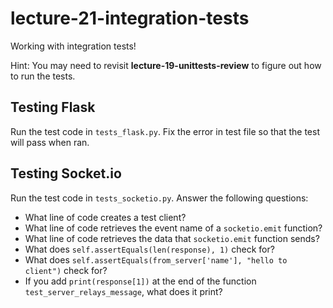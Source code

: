 # lecture-21-integration-tests

Working with integration tests!

Hint: You may need to revisit **lecture-19-unittests-review** to figure out how to run the tests.

## Testing Flask

Run the test code in `tests_flask.py`. Fix the error in test file so that the test will pass when ran.

## Testing Socket.io

Run the test code in `tests_socketio.py`. Answer the following questions:
* What line of code creates a test client?
* What line of code retrieves the event name of a `socketio.emit` function?
* What line of code retrieves the data that `socketio.emit` function sends?
* What does `self.assertEquals(len(response), 1)` check for?
* What does `self.assertEquals(from_server['name'], "hello to client")` check for?
* If you add `print(response[1])` at the end of the function `test_server_relays_message`, what does it print?
